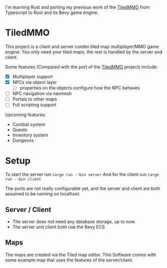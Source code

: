 I'm learning Rust and porting my previous work of the [TiledMMO](https://github.com/Joey92/TiledMMO) from Typescript to Rust and its Bevy game engine.

# TiledMMO

This project is a client and server combo tiled map multiplayer/MMO game engine. You only need your tiled maps, the rest is handled by the server and client.

Some features (Compared with the port of the [TiledMMO](https://github.com/Joey92/TiledMMO) project) include:

- [x] Multiplayer support
- [x] NPCs via object layer
  - [ ] properties on the objects configure how the NPC behaves
- [ ] NPC navigation via navmesh
- [ ] Portals to other maps
- [ ] Full scripting support

Upcoming features:

- Combat system
- Quests
- Inventory system
- Dungeons

# Setup

To start the server run `cargo run --bin server`
And for the client run `cargo run --bin client`

The ports are not really configurable yet, and the server and client are both assumed to be running on localhost.

## Server / Client

- The server does not need any database storage, up to now.
- The server and client both use the Bevy ECS

## Maps

The maps are created via the Tiled map editor. This Software comes with some example map that uses the features of the server/client.
